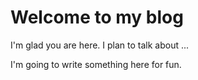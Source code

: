# Welcome to my blog

I'm glad you are here. I plan to talk about ...

I'm going to write something here for fun.

